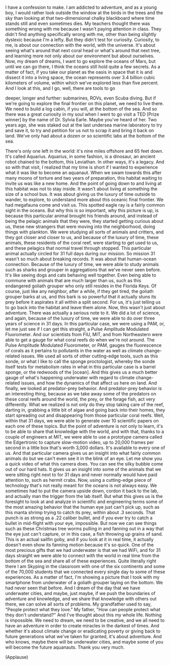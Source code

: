 
I have a confession to make.
I am addicted to adventure,
and as a young boy,
I would rather look outside the window
at the birds in the trees and the sky
than looking at that two-dimensional
chalky blackboard where time stands still
and even sometimes dies.
My teachers thought there was something wrong
with me because I wasn&#39;t paying attention in class.
They didn&#39;t find anything 
specifically wrong with me,
other than being slightly 
dyslexic because I&#39;m a lefty.
But they didn&#39;t test for curiosity.
Curiosity, to me,
is about our connection
with the world, with the universe.
It&#39;s about seeing what&#39;s 
around that next coral head
or what&#39;s around that next tree,
and learning more not only about our environment
but about ourselves.
Now, my dream of dreams,
I want to go explore the oceans of Mars,
but until we can go there,
I think the oceans still hold
quite a few secrets.
As a matter of fact,
if you take our planet as the oasis in space that it is
and dissect it into a living space,
the ocean represents over 3.4 billion
cubic kilometers of volume, within which
we&#39;ve explored less than five percent.
And I look at this, and I go, well,
there are tools to go 

deeper, longer and further:
submarines, ROVs, even Scuba diving.
But if we&#39;re going to explore the final frontier
on this planet, we need to live there.
We need to build a log cabin, if you will,
at the bottom of the sea.
And so there was a great curiosity in my soul
when I went to go visit a TED [Prize winner]
by the name of Dr. Sylvia Earle.
Maybe you&#39;ve heard of her.
Two years ago, she was staked out
at the last undersea marine laboratory
to try and save it,
to try and petition
for us not to scrap it
and bring it back on land.
We&#39;ve only had about a dozen or so
scientific labs at the bottom of the sea.

There&#39;s only one left in the world:
it&#39;s nine miles offshore
and 65 feet down.
It&#39;s called Aquarius.
Aquarius, in some fashion,
is a dinosaur,
an ancient robot chained to the bottom,
this Leviathan.
In other ways, it&#39;s a legacy.
And so with that visit, I realized 
that my time is short
if I wanted to experience
what it was like to become an aquanaut.
When we swam towards this after many
moons of torture and two years of preparation,
this habitat waiting to invite us
was like a new home.
And the point of going down to
and living at this habitat was not to stay inside.
It wasn&#39;t about living at something
the size of a school bus.
It was about giving us the luxury of time
outside to wander, to explore,
to understand more about this oceanic final frontier.
We had megafauna come and visit us.
This spotted eagle ray is a fairly
common sight in the oceans.
But why this is so important,
why this picture is up,
is because this particular animal
brought his friends around,
and instead of being the
pelagic animals that they were,
they started getting curious about us,
these new strangers that were
moving into the neighborhood,
doing things with plankton.
We were studying all sorts of animals and critters,
and they got closer and closer to us,
and because of the luxury of time,
these animals, these residents of the coral reef,
were starting to get used to us,
and these pelagics that
normal travel through stopped.
This particular animal actually circled
for 31 full days during our mission.
So mission 31 wasn&#39;t so much
about breaking records.
It was about that human-ocean connection.
Because of the luxury of time, we were able
to study animals such as sharks and grouper
in aggregations that we&#39;ve never seen before.
It&#39;s like seeing dogs and 
cats behaving well together.
Even being able to commune with animals
that are much larger than us,
such as this endangered goliath grouper
who only still resides in the Florida Keys.
Of course, just like any neighbor,
after a while, if they get tired,
the goliath grouper barks at us,
and this bark is so powerful
that it actually stuns its prey before it aspirates it all
within a split second.
For us, it&#39;s just telling us to go back
into the habitat and leave them alone.
Now, this wasn&#39;t just about adventure.
There was actually a serious note to it.
We did a lot of science, and again,
because of the luxury of time,
we were able to do over three years of science
in 31 days.
In this particular case, we were using a PAM,
or, let me just see if I can get this straight,
a Pulse Amplitude Modulated Fluorometer.
And our scientists from FIU, MIT,
and from Northeastern
were able to get a gauge for what coral reefs do
when we&#39;re not around.
The Pulse Amplitude Modulated
Fluorometer, or PAM,
gauges the fluorescence of corals
as it pertains to pollutants in the water
as well as climate change-related issues.
We used all sorts of other cutting-edge tools,
such as this sonde, or what I like to call
the sponge proctologist, whereby the sonde
itself tests for metabolism rates
in what in this particular case is a barrel sponge,
or the redwoods of the [ocean].
And this gives us a much better gauge
of what&#39;s happening underwater
with regard to climate change-related issues,
and how the dynamics of that
affect us here on land.
And finally, we looked at predator-prey behavior.
And predator-prey behavior is an interesting thing,
because as we take away some of the predators
on these coral reefs around the world,
the prey, or the forage fish, act very differently.
What we realized is
not only do they stop taking care of the reef,
darting in, grabbing a little bit of algae
and going back into their homes,
they start spreading out and disappearing
from those particular coral reefs.
Well, within that 31 days,
we were able to generate over 10 scientific papers
on each one of these topics.
But the point of adventure is not only to learn,
it&#39;s to be able to share that 
knowledge with the world,
and with that, thanks to a 
couple of engineers at MIT,
we were able to use a prototype
camera called the Edgertronic
to capture slow-motion video,
up to 20,000 frames per second
in a little box
that&#39;s worth 3,000 dollars.
It&#39;s available to every one of us.
And that particular camera gives us an insight
into what fairly common animals do
but we can&#39;t even see it in the blink of an eye.
Let me show you a quick video
of what this camera does.
You can see the silky bubble come out
of our hard hats.
It gives us an insight
into some of the animals that we were sitting
right next to for 31 days
and never normally would have paid attention to,
such as hermit crabs.
Now, using a cutting-edge piece of technology
that&#39;s not really meant for the oceans
is not always easy.
We sometimes had to put the camera upside down,
cordon it back to the lab,
and actually man the trigger
from the lab itself.
But what this gives us
is the foresight to look at and analyze
in scientific and engineering terms
some of the most amazing behavior
that the human eye just can&#39;t pick up,
such as this manta shrimp
trying to catch its prey,
within about .3 seconds.
That punch is as strong as a .22 caliber bullet,
and if you ever try to catch a bullet
in mid-flight with your eye, impossible.
But now we can see things
such as these Christmas tree worms
pulling in and fanning out
in a way that the eye just can&#39;t capture,
or in this case,
a fish throwing up grains of sand.
This is an actual sailfin goby,
and if you look at it in real time,
it actually doesn&#39;t even show its fanning motion
because it&#39;s so quick.
One of the most precious gifts
that we had underwater
is that we had WiFi,
and for 31 days straight we were able to connect
with the world in real time 
from the bottom of the sea
and share all of these experiences.
Quite literally right there
I am Skyping in the classroom
with one of the six continents
and some of the 70,000 
students that we connected
every single day to some of these experiences.
As a matter of fact, I&#39;m showing a picture that I took
with my smartphone from underwater
of a goliath grouper laying on the bottom.
We had never seen that before.
And I dream of the day
that we have underwater cities,
and maybe, just maybe, if we push the boundaries
of adventure and knowledge,
and we share that knowledge with others out there,
we can solve all sorts of problems.
My grandfather used to say,
&quot;People protect what they love.&quot;
My father, &quot;How can people protect
what they don&#39;t understand?&quot;
And I&#39;ve thought about this my whole life.
Nothing is impossible.
We need to dream, we need to be creative,
and we all need to have an adventure
in order to create miracles in the darkest of times.
And whether it&#39;s about climate change
or eradicating poverty
or giving back to future generations
what we&#39;ve taken for granted,
it&#39;s about adventure.
And who knows, maybe
there will be underwater cities,
and maybe some of you
will become the future aquanauts.
Thank you very much.

(Applause)

